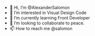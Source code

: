 - 👋 Hi, I’m @AlexanderSalomon
- 👀 I’m interested in Visual Design Code
- 🌱 I’m currently learning Front Developer
- 💞️ I’m looking to collaborate to peace.
- 📫 How to reach me @salomon

<!---
AlexanderSalomon/AlexanderSalomon is a ✨ special ✨ repository because its `README.md` (this file) appears on your GitHub profile.
You can click the Preview link to take a look at your changes.
--->
